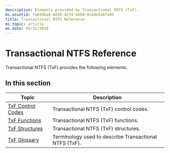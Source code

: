 ```yaml
---
description: Elements provided by Transactional NTFS (TxF).
ms.assetid: 7a610ba4-88d5-4274-b068-8cbde9a67a95
title: Transactional NTFS Reference
ms.topic: article
ms.date: 05/31/2018
---
```


# Transactional NTFS Reference

Transactional NTFS (TxF) provides the following elements.

## In this section



| Topic                                                                | Description                                                       |
|----------------------------------------------------------------------|-------------------------------------------------------------------|
| [TxF Control Codes](transactional-ntfs-control-codes.md)<br/> | Transactional NTFS (TxF) control codes.<br/>                |
| [TxF Functions](txf-functions.md)<br/>                        | Transactional NTFS (TxF) functions.<br/>                    |
| [TxF Structures](transactional-ntfs-structures.md)<br/>       | Transactional NTFS (TxF) structures.<br/>                   |
| [TxF Glossary](glossary.md)<br/>                              | Terminology used to describe Transactional NTFS (TxF).<br/> |



 

 

 




